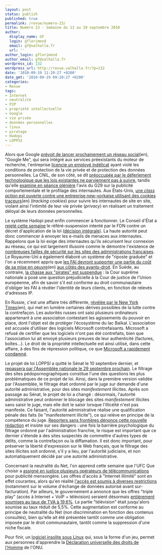 ```yaml
---
layout: post
status: publish
published: true
permalink: /revue/numero-23/
title: Numéro 23 - Semaine du 13 au 19 septembre 2010
author:
  display_name: GF
  login: gflorimond
  email: gf@valhalla.fr
  url: ''
author_login: gflorimond
author_email: gf@valhalla.fr
wordpress_id: 132
wordpress_url: http://revue.valhalla.fr/?p=132
date: '2010-09-19 11:20:27 +0200'
date_gmt: '2010-09-19 09:20:27 +0200'
categories:
- Revue
tags:
- Internet
- neutralité
- P2P
- propriété intellectuelle
- Google
- vie privée
- données personnelles
- linux
- piratage
- Hadopi
- LOPPSI
---
```

<p>Alors que Google <a href="http://arstechnica.com/web/news/2010/09/google-planning-to-ape-facebook-for-google-me-social-network.ars">prévoit de lancer prochainement un réseau social</a><span class="lang">(en)</span>, "Google Me", qui sera intégré aux services préexistants du moteur de recherche, l'entreprise <a href="http://www.lemondeinformatique.fr/actualites/lire-un-salarie-de-google-vire-pour-violation-des-donnees-personnelles-31658.html">licencie un employé indélicat</a> ayant violé les conditions de protection de la vie privée et de protection des données personnelles. La CNIL, de son côté, se dit <a href="http://www.numerama.com/magazine/16784-la-cnil-se-dit-extremement-preoccupee-par-le-deferlement-high-tech.html">préoccupée par le déferlement technologique que les lois existantes ne parviennent pas à suivre</a>, tandis qu'elle <a href="http://www.cnil.fr/nc/la-cnil/actu-cnil/article/article/seance-pleniere-du-9-septembre-2010/">examine en séance plénière</a> l'avis du G29 sur la publicité comportementale et le profilage des internautes. Aux États-Unis, <a href="http://arstechnica.com/tech-policy/news/2010/09/lawsuit-targets-advertiser-over-sneaky-html5-pseudo-cookies.ars">une <i>class action</i> est ouverte contre une entreprise new-yorkaise utilisant des cookies traçeurs</a><span class="lang">(en)</span> (<i>tracking cookies</i>) pour suivre les internautes de site en site, violant ainsi l'intimité de leur vie privée (<i>privacy</i>) en réalisant un traitement déloyal de leurs données personnelles.</p>
<p>Le système Hadopi peut enfin commencer à fonctionner. Le Conseil d'État a <a href="http://www.zdnet.fr/actualites/le-conseil-d-etat-rejette-le-recours-du-fdn-hadopi-evite-la-paralysie-pour-l-instant-39754590.htm">rejeté cette semaine</a> le référé-suspension intenté par le FDN contre un décret d'application de la loi (<a href="http://www.pcinpact.com/actu/news/59372-hadopi-conseil-detat-fdn.htm">décision intégrale</a>). La haute autorité peut donc commencer à envoyer les e-mails de menaces aux internautes. Rappelons que la loi exige des internautes qu'ils sécurisent leur connexion au réseau, ce qui est largement illusoire comme le démontre l'existence de <a href="http://www.numerama.com/magazine/16753-la-negligence-caracterisee-des-sites-gouvernementaux.html">nombreuses failles de sécurité sur les sites des administrations françaises</a>. Le Royaume-Uni a également élaboré un système de "riposte graduée" et l'on a récemment appris que <a href="http://arstechnica.com/tech-policy/news/2010/09/should-isps-pay-for-p2p-warning-letters-uk-says-yes.ars">les FAI devront supporter une partie du coût de sa mise en oeuvre</a><span class="lang">(en)</span> <a href="http://www.numerama.com/magazine/16766-en-grande-bretagne-la-riposte-graduee-sera-payee-par-les-ayants-droit-et-les-fai.html">aux côtés des ayants-droit</a>. En Suède, au contraire, <a href="http://www.numerama.com/magazine/16812-la-chasse-aux-pirates-suspendue-en-suede.html">la chasse aux "pirates" est suspendue</a> : la Cour suprême nationale a posé une question préjudicielle à la Cour de justice de l'Union européenne, afin de savoir s'il est conforme au droit communautaire d'obliger les FAI à révéler l'identité de leurs clients, en fonction de relevés d'adresses IP.</p>
<p>En Russie, c'est une affaire très différente, <a href="http://www.nytimes.com/2010/09/12/world/europe/12raids.html">révélée par le New York Times</a><span class="lang">(en)</span>, qui met en lumière certaines dérives possibles de la lutte contre la contrefaçon. Les autorités russes ont saisi plusieurs ordinateurs appartenant à une association contestant les agissements du pouvoir en place, dont l'objet est de protéger l'écosystème du lac Baïkal. L'association est accusée d'utiliser des logiciels Microsoft contrefaisants. Microsoft a refusé de certifier que les logiciels n'ont pas été contrefaits, bien que l'association lui ait envoyé plusieurs preuves de leur authenticité (factures, boîtes...). Le droit de la propriété intellectuelle est ainsi utilisé, dans cette affaire, à des fins de répression politique, ce que <a href="http://www.numerama.com/magazine/16770-microsoft-condame-l-exploitation-politique-des-lois-anti-piratage-sous-la-pression-mediatique.html">Microsoft a rapidement condamné</a>.</p>
<p>Le projet de loi LOPPSI a quitté le Sénat le 10 septembre dernier, et <a href="http://www.pcinpact.com/actu/news/59397-loppsi-blocage-lionel-tardy-filtrage.htm">repassera par l'Assemblée nationale le 29 septembre prochain</a>. Le filtrage des sites pédopornographiques constitue l'une des questions les plus problématiques de ce projet de loi. Ainsi, dans la première version validée par l'Assemblée, le filtrage était ordonné par le juge sur demande d'une autorité administrative, pour des sites <i>manifestement</i> illicites. Après son passage au Sénat, le projet de loi a changé : désormais, l'autorité administrative peut ordonner le blocage des sites <i>manifestement</i> illicites sans saisir le juge, mais elle doit le saisir lorsque l'illicéité n'est pas manifeste. Ce faisant, l'autorité administrative réalise une qualification pénale des faits (le "manifestement illicite"), ce qui relève en principe de la compétence du juge. <a href="http://www.lemonde.fr/technologies/article/2010/09/16/rsf-critique-le-filtrage-du-net-prevu-par-la-loppsi-2_1411897_651865.html">Reporters sans frontières dénonce cette nouvelle rédaction</a> et insiste sur ses dangers : une fois la barrière psychologique du filtrage ordonné par l'administration franchie, le risque est important que ce dernier s'étende à des sites suspectés de commettre d'autres types de délits, comme la contrefaçon ou la diffamation. Il est donc important, pour préserver la liberté d'expression sur le Web français, que le filtrage des sites illicites soit ordonné, s'il y a lieu, par l'autorité judiciaire, et non automatiquement décidé par une autorité administrative.</p>
<p>Concernant la neutralité du Net, l'on apprend cette semaine que l'UFC Que choisir a <a href="http://www.lemonde.fr/technologies/article/2010/09/15/internet-illimite-l-ufc-que-choisir-assigne-orange-et-sfr-en-justice_1411674_651865.html">assigné en justice plusieurs opérateurs de télécommunications</a> pour publicité mensongère. Les offres d'accès à "Internet illimité" sont en effet courantes, alors qu'en réalité <a href="http://www.numerama.com/magazine/16797-internet-illimite-orange-et-sfr-assignes-pour-pratiques-commerciales-trompeuses.html">l'accès est soumis à diverses restrictions</a> (notamment sur le volume d'échange de données autorisé avant sur-facturation). Par ailleurs, le gouvernement a annoncé que les offres "triple play" (accès à Internet + VoIP + télévision) seraient désormais <a href="http://www.lemonde.fr/technologies/article/2010/09/16/la-saga-de-la-tva-sur-les-offres-triple-play_1412154_651865.html">entièrement soumises au taux de TVA à 19,6%</a>. La partie "télévision" était jusqu'alors soumise au taux réduit de 5,5%. Cette augmentation est conforme au principe de neutralité du Net (non discrimination en fonction des contenus consultés), bien qu'elle ait été présentée tantôt comme une obligation imposée par le droit communautaire, tantôt comme la suppression d'une niche fiscale.</p>
<p>Pour finir, un <a href="http://www.clapico.com/2010/09/18/ri-li/">logiciel insolite sous Linux</a> qui, sous la forme d'un jeu, permet aux personnes d'apprendre la <a href="http://www.un.org/fr/documents/udhr/">Déclaration universelle des droits de l'Homme</a> de l'ONU.</p>
